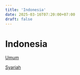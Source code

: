 ```yaml
---
title: 'Indonesia'
date: 2025-03-16T07:20:00+07:00
draft: false
---
```


# Indonesia

[Umum](./umum/)

[Syariah](./syariah/)
